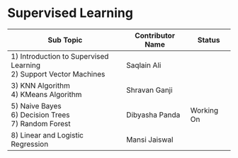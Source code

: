 # Supervised Learning

| Sub Topic | Contributor Name | Status |
| --------- | ---------------- | ------ |
| 1) Introduction to Supervised Learning<br>2) Support Vector Machines | Saqlain Ali    |  |
| 3) KNN Algorithm<br>4) KMeans Algorithm                              | Shravan Ganji  |  |
| 5) Naive Bayes<br>6) Decision Trees<br>7) Random Forest              | Dibyasha Panda |Working On |
| 8) Linear and Logistic Regression                                    | Mansi Jaiswal  |
